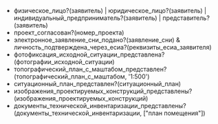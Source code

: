 - физическое_лицо?(заявитель) | юридическое_лицо?(заявитель) | индивидуальный_предприниматель?(заявитель) | представитель?(заявитель)
- проект_согласован?(номер_проекта)
- электронное_заявление_сни_подано?(заявление_сни) & личность_подтверждена_через_есиа?(реквизиты_есиа_заявителя)
- фотофиксация_исходной_ситуации_представлена?(фотографии_исходной_ситуации)
- топографический_план_с_маштабом_представлен?(топографический_план_с_маштабом, '1:500')
- ситуационный_план_представлен?(ситуационный_план)
- изображения_проектируемых_конструкций_представлены?(изображения_проектируемых_конструкций)
- документы_технической_инвентаризации_представлены?(документы_технической_инвентаризации, ["план помещения"])